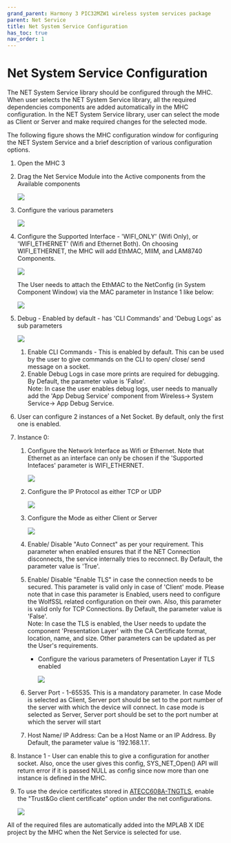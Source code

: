 ```yaml
---
grand_parent: Harmony 3 PIC32MZW1 wireless system services package
parent: Net Service
title: Net System Service Configuration
has_toc: true
nav_order: 1
---
```


# Net System Service Configuration
The NET System Service library should be configured through the MHC. When user selects the NET System Service library, all the required dependencies components are added automatically in the MHC configuration. In the NET System Service library, user can select the mode as Client or Server and make required changes for the selected mode.

The following figure shows the MHC configuration window for configuring the NET System Service and a brief description of various configuration options.
1. Open the MHC 3
2. Drag the Net Service Module into the Active components from the Available components

    ![](./images/Net_service_MHC.png)

3. Configure the various parameters

    ![](./images/Net_service_config.png)

4. Configure the Supported Interface - 'WIFI_ONLY' (Wifi Only), or 'WIFI_ETHERNET' (Wifi and Ethernet Both). On choosing WIFI_ETHERNET, the MHC will add EthMAC, MIIM, and LAM8740 Components. 

    ![](./images/Net_service_SuppIntf.png)

    The User needs to attach the EthMAC to the NetConfig (in System Component Window) via the MAC parameter in Instance 1 like below:

    ![](./images/Net_service_netconfig.png)

4. Debug - Enabled by default - has 'CLI Commands' and 'Debug Logs' as sub parameters

    ![](./images/Net_service_config_debug.png)


    1. Enable CLI Commands - This is enabled by default. This can be used by the user to give commands on the CLI to open/ close/ send message on a socket.
    9. Enable Debug Logs in case more prints are required for debugging. By Default, the parameter value is 'False'.<br>Note: In case the user enables debug logs, user needs to manually add the 'App Debug Service' component from Wireless-> System Service-> App Debug Service.

5. User can configure 2 instances of a Net Socket. By default, only the first one is enabled.

6. Instance 0:

    1. Configure the Network Interface as Wifi or Ethernet. Note that Ethernet as an interface can only be chosen if the 'Supported Intefaces' parameter is WIFI_ETHERNET.

        ![](./images/Net_service_Inst0_Intf.png)

    2. Configure the IP Protocol as either TCP or UDP
        
        ![](./images/Net_service_config_ipprot.png)

    3. Configure the Mode as either Client or Server

        ![](./images/Net_service_config_mode.png)

    4. Enable/ Disable "Auto Connect" as per your requirement. This parameter when enabled ensures that if the NET Connection disconnects, the service internally tries to reconnect. By Default, the parameter value is 'True'.

    5. Enable/ Disable "Enable TLS" in case the connection needs to be secured. This parameter is valid only in case of 'Client' mode. Please note that in case this parameter is Enabled, users need to configure the WolfSSL related configuration on their own. Also, this parameter is valid only for TCP Connections. By Default, the parameter value is 'False'.<br>Note: In case the TLS is enabled, the User needs to update the component 'Presentation Layer' with the CA Certificate format, location, name, and size. Other parameters can be updated as per the User's requirements.

        * Configure the various parameters of Presentation Layer if TLS enabled

            ![](./images/presentation_layer.png)


    6. Server Port - 1-65535. This is a mandatory parameter. In case Mode is selected as Client, Server port should be set to the port number of the server with which the device will connect. In case mode is selected as Server, Server port should be set to the port number at which the server will start

    7. Host Name/ IP Address: Can be a Host Name or an IP Address. By Default, the parameter value is '192.168.1.1'.
    
7. Instance 1 - User can enable this to give a configuration for another socket. Also, once the user gives this config, SYS_NET_Open() API will return error if it is passed NULL as config since now more than one instance is defined in the MHC. 

8. To use the device certificates stored in [ATECC608A-TNGTLS](https://www.microchip.com/wwwproducts/en/ATECC608A-TNGTLS), enable the "Trust&Go client certificate" option under the net configurations. 

     ![](./images/TNGTLS_ClientCert.png)

All of the required files are automatically added into the MPLAB X IDE project by the MHC when the Net Service is selected for use.

